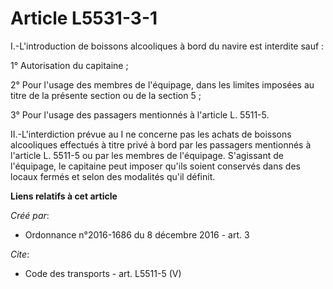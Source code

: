 # Article L5531-3-1

I.-L'introduction de boissons alcooliques à bord du navire est interdite sauf : 

1° Autorisation du capitaine ; 

2° Pour l'usage des membres de l'équipage, dans les limites imposées au titre de la présente section ou de la section 5 ; 

3° Pour l'usage des passagers mentionnés à l'article L. 5511-5. 

II.-L'interdiction prévue au I ne concerne pas les achats de boissons alcooliques effectués à titre privé à bord par les
passagers mentionnés à l'article L. 5511-5 ou par les membres de l'équipage. S'agissant de l'équipage, le capitaine peut
imposer qu'ils soient conservés dans des locaux fermés et selon des modalités qu'il définit.

**Liens relatifs à cet article**

_Créé par_:

  - Ordonnance n°2016-1686 du 8 décembre 2016 - art. 3

_Cite_:

  - Code des transports - art. L5511-5 (V)
